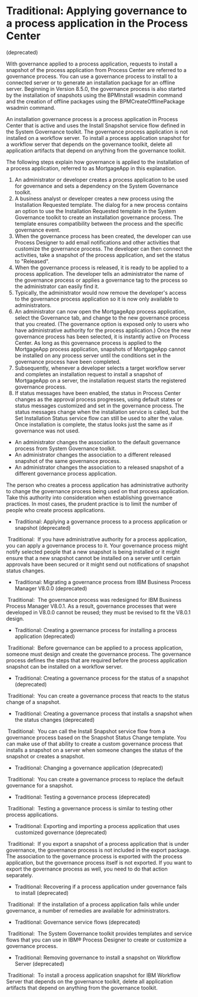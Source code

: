 # Traditional: Applying governance to a process application in the Process Center
(deprecated)

With governance applied to a process application, requests to install a snapshot of the process
application from Process Center are referred
to a governance process. You can use a governance process to install to a connected server or to
generate an installation package for an offline server. Beginning in Version 8.5.0, the governance
process is also started by the installation of snapshots using the BPMInstall
wsadmin command and the creation of offline packages using the
BPMCreateOfflinePackage wsadmin command.

An installation governance process is a process application in Process Center that is active and uses the Install
Snapshot service flow defined in the System Governance toolkit. The governance process application
is not installed on a workflow server. To install a process application snapshot
for a workflow server that depends on the governance toolkit, delete all application artifacts that
depend on anything from the governance toolkit.

The following steps explain how governance is applied to the installation
of a process application, referred to as MortgageApp in this explanation.

1. An administrator or developer creates a process application to
be used for governance and sets a dependency on the System Governance
toolkit.
2. A business analyst or developer creates a new process using the
Installation Requested template. The dialog for a new process contains
an option to use the Installation Requested template in the System
Governance toolkit to create an installation governance process. The
template ensures compatibility between the process and the specific
governance event.
3. When the governance process has been created, the developer can
use Process Designer to
add email notifications and other activities that customize the governance
process. The developer can then connect the activities, take a snapshot
of the process application, and set the status to "Released".
4. When the governance process is released, it is ready to be applied
to a process application. The developer tells an administrator the
name of the governance process or applies a governance tag to the
process so the administrator can easily find it.
5. Typically, the administrator would now remove the developer's
access to the governance process application so it is now only available
to administrators.
6. An administrator can now open the MortgageApp process application,
select the Governance tab, and change to the new governance process
that you created. (The governance option is exposed only to users
who have administrative authority for the process application.) Once
the new governance process has been selected, it is instantly active
on Process Center.
As long as this governance process is applied to the MortgageApp process
application, snapshots of MortgageApp cannot be installed on any process
server until the conditions set in the governance process have been
completed.
7. Subsequently, whenever a developer selects a target workflow server
and completes an installation request to install a snapshot of MortgageApp
on a server, the installation request starts the registered governance
process.
8. If status messages have been enabled, the status in Process Center changes
as the approval process progresses, using default states or status
messages customized and set in the governance process. The status
messages change when the installation service is called, but the Set
Installation Status service flow can still be used to
alter the value. Once installation is complete, the status looks just
the same as if governance was not used.

- An administrator changes the association to the default governance
process from System Governance toolkit.
- An administrator changes the association to a different released
snapshot of the same governance process.
- An administrator changes the association to a released snapshot
of a different governance process application.

The person who creates a process application has administrative
authority to change the governance process being used on that process
application. Take this authority into consideration when establishing
governance practices. In most cases, the prudent practice is to limit
the number of people who create process applications.

- Traditional: Applying a governance process to a process application or snapshot (deprecated)

 Traditional: 
If you have administrative authority for a process application, you can apply a governance process to it. Your governance process might notify selected people that a new snapshot is being installed or it might ensure that a new snapshot cannot be installed on a server until certain approvals have been secured or it might send out notifications of snapshot status changes.
- Traditional: Migrating a governance process from IBM Business Process Manager V8.0.0 (deprecated)

 Traditional: 
The governance process was redesigned for IBM Business Process Manager V8.0.1. As a result, governance processes that were developed in V8.0.0 cannot be reused; they must be revised to fit the V8.0.1 design.
- Traditional: Creating a governance process for installing a process application (deprecated)

 Traditional: 
Before governance can be applied to a process application, someone must design and create the governance process. The governance process defines the steps that are required before the process application snapshot can be installed on a workflow server.
- Traditional: Creating a governance process for the status of a snapshot (deprecated)

 Traditional: 
You can create a governance process that reacts to the status change of a snapshot.
- Traditional: Creating a governance process that installs a snapshot when the status changes (deprecated)

 Traditional: 
You can call the Install Snapshot service flow from a governance process based on the Snapshot Status Change template. You can make use of that ability to create a custom governance process that installs a snapshot on a server when someone changes the status of the snapshot or creates a snapshot.
- Traditional: Changing a governance application (deprecated)

 Traditional: 
You can create a governance process to replace the default governance for a snapshot.
- Traditional: Testing a governance process (deprecated)

 Traditional: 
Testing a governance process is similar to testing other process applications.
- Traditional: Exporting and importing a process application that uses customized governance (deprecated)

 Traditional: 
If you export a snapshot of a process application that is under governance, the governance process is not included in the export package. The association to the governance process is exported with the process application, but the governance process itself is not exported. If you want to export the governance process as well, you need to do that action separately.
- Traditional: Recovering if a process application under governance fails to install (deprecated)

 Traditional: 
If the installation of a process application fails while under governance, a number of remedies are available for administrators.
- Traditional: Governance service flows (deprecated)

 Traditional: 
The System Governance toolkit provides templates and service flows that you can use in IBM® Process Designer to create or customize a governance process.
- Traditional: Removing governance to install a snapshot on Workflow Server (deprecated)

 Traditional: 
To install a process application snapshot for IBM Workflow Server that depends on the governance toolkit, delete all application artifacts that depend on anything from the governance toolkit.